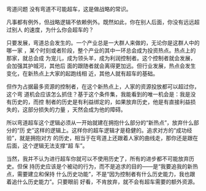     
弯道问题
没有弯道不可能超车，这是做战略的常识。

凡事都有例外，但战略逻辑不依赖例外。既然如此，你在别人后面，你没有远远超过别人
的速度，为什么你会超车的？

只要发展，弯道总会发生的。一个产业总是一大群人来做的，无论你是这群人中的哪一家
，某个时刻或者阶段，整个产业的其中一环总会成为投资热点。热点上的那家，就总会成
为宠儿，成为领头羊，成为利润控制者。这个控制者就会发展，会加强其护城河，其他后
面的跟随者就会离得更加远。但行业发展，热点会发生变化，在新热点上大家的起跑线相
近，其他人就有超车的基础。

但作为占据最多资源的控制者，在这个新热点上，人家的资源投放都可以超过你，这个弯
道机会应该怎么抓住？基于这个条件集，我能看到的唯一机会是：我是没有历史的，而控
制者的历史是有利益绑定的，如果放弃历史，他是有直接利益损失的，这部分损失的力量
，天然会成为他的障碍。

所以弯道超车这个逻辑必须从一开始就建在拥抱什么部分的“新热点”，放弃什么部分的“历
史”这样的逻辑上。这样你的超车逻辑才是稳健的。追求对方的“成功经验”，就是拥抱对方
的历史，相当于在弯道上还跟着人家的曲线走，那你还是跟在后面，这个逻辑无法支撑“超
车”。

当然，我并不认为进行超车你就可以不使用历史了，所有的进步都不可能放弃历史。但保
持历史应该是个被动的行为，而不是追求的目的——是“我要追我的新热点，需要建立和保持
什么历史功能”，不是“因为控制者有什么历史能力，我也跟着追什么历史能力”。只要眼前
好看，不肯放弃，就不会有超车需要的额外资源。
